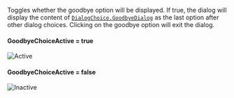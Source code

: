 Toggles whether the goodbye option will be displayed. If true, the dialog
will display the content of [`DialogChoice.GoodbyeDialog`](https://create.roblox.com/docs/reference/engine/classes/DialogChoice#GoodbyeDialog) as the last
option after other dialog choices. Clicking on the goodbye option will
exit the dialog.
#### GoodbyeChoiceActive = true

![Active](https://prod.docsiteassets.roblox.com/assets/legacy/GoodbyeChoiceActive.png)
#### GoodbyeChoiceActive = false

![Inactive](https://prod.docsiteassets.roblox.com/assets/legacy/GoodbyeChoiceInactive.png)